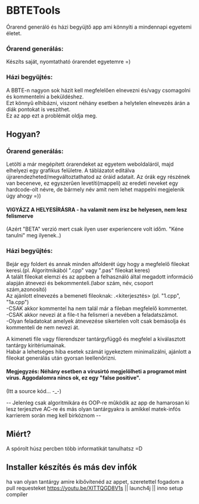 # BBTETools
Órarend generáló és házi begyüjtő app ami könnyíti a mindennapi egyetemi életet.  

### Órarend generálás:
Készíts saját, nyomtatható órarendet egyetemre =)

### Házi begyüjtés:
A BBTE-n nagyon sok házit kell megfelelően elnevezni és/vagy csomagolni és kommentelni a beküldéshez.  
Ezt könnyû elhibázni, viszont néhány esetben a helytelen elnevezés árán a diák pontokat is veszíthet.  
Ez az app ezt a problémát oldja meg.  
  
## Hogyan?
### Órarend generálás:

Letölti a már megépített órarendeket az egyetem weboldaláról, majd elhelyezi egy grafikus felületre. A táblázatot editálva újrarendezheted/megváltoztathatod az óráid adatait.
Az órák egy részének van beceneve, ez egyszerûen levetíti(mappeli) az eredeti neveket egy hardcode-olt névre, de bármely név amit nem lehet mappelni megjelenik úgy ahogy =))
#### VIGYÁZZ A HELYESÍRÁSRA - ha valamit nem írsz be helyesen, nem lesz felismerve

(Azért "BETA" verzió mert csak ilyen user experiencere volt időm. "Kéne tanulni" meg ilyenek..)

### Házi begyüjtés:

Bejár egy foldert és annak minden alfolderét úgy hogy a megfelelő fileokat keresi.(pl. Algoritmikából ".cpp" vagy ".pas" fileokat keres)  
A talált fileokat elemzi és az appben a felhasználó által megadott információ alapján átnevezi és bekommenteli.(labor szám, név, csoport szám,azonosító)     
Az ajánlott elnevezés a bemeneti fileoknak: <alpont>.<kiterjesztés> (pl. "1.cpp", "1a.cpp")  
-CSAK akkor kommentel ha nem talál már a fileban megfelelő kommentet.  
-CSAK akkor nevezi át a file-t ha felismeri a nevében a feladatszámot.  
-Olyan feladatokat amelyek átnevezése sikertelen volt csak bemásolja és kommenteli de nem nevezi át.  

A kimeneti file vagy filerendszer tantárgyfüggő és megfelel a kiválasztott tantárgy kiritériumainak.  
Habár a lehetséges hiba esetek számát igyekeztem minimalizálni, ajánlott a fileokat generálás után gyorsan leellenőrizni.  
  
#### Megjegyzés: Néhány esetben a vírusirtó megjelölheti a programot mint vírus. Aggodalomra nincs ok, ez egy "false positive".     
(Itt a source kód... -_-)     
  
-- Jelenleg csak algoritmikára és OOP-re mûködik az app de hamarosan ki lesz terjesztve AC-re és más olyan tantárgyakra is
  amikkel matek-infós karrierem során meg kell birkóznom --
  
## Miért?

A spórolt húsz percben több informatikát tanulhatsz =D     

## Installer készítés és más dev infók
ha van olyan tantárgy amire kibővítenéd az appet, szeretettel fogadom a pull requesteket
https://youtu.be/XITTQGD8V1s || launch4j || inno setup compiler  

  
